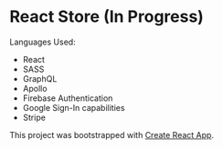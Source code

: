 # React Store (In Progress)

Languages Used: 
- React
- SASS
- GraphQL
- Apollo
- Firebase Authentication
- Google Sign-In capabilities
- Stripe

This project was bootstrapped with [Create React App](https://github.com/facebook/create-react-app).
